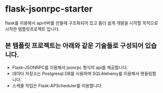 # flask-jsonrpc-starter
flask를 이용해서 api서버를 만들때 구조화되어 있고 좀더 쉽게 개발을 시작할 목적으로 시작한 템플릿프로젝트 입니다.

## 본 템플릿 프로젝트는 아래와 같운 기술들로 구성되어 있습니다.
* Flask-JSONRPC를 이용해서 jsonrpc 형식의 api를 제공합니다.
* 데이타 저장소는 Postgresql DB를 사용하며 SQLAlehemy를 이용해서 핸들링합니다.
* 스케쥴 작업은 Flask-APScheduler를 이용합니다.
